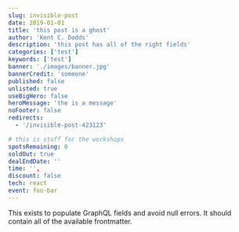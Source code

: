 ```yaml
---
slug: invisible-post
date: 2019-01-01
title: 'this post is a ghost'
author: 'Kent C. Dodds'
description: 'this post has all of the right fields'
categories: ['test']
keywords: ['test']
banner: './images/banner.jpg'
bannerCredit: 'someone'
published: false
unlisted: true
useBigHero: false
heroMessage: 'the is a message'
noFooter: false
redirects:
  - '/invisible-post-423123'

# this is stuff for the workshops
spotsRemaining: 0
soldOut: true
dealEndDate: ''
time: '',
discount: false
tech: react
event: foo-bar
---
```


This exists to populate GraphQL fields and avoid null errors. It should contain
all of the available frontmatter.
